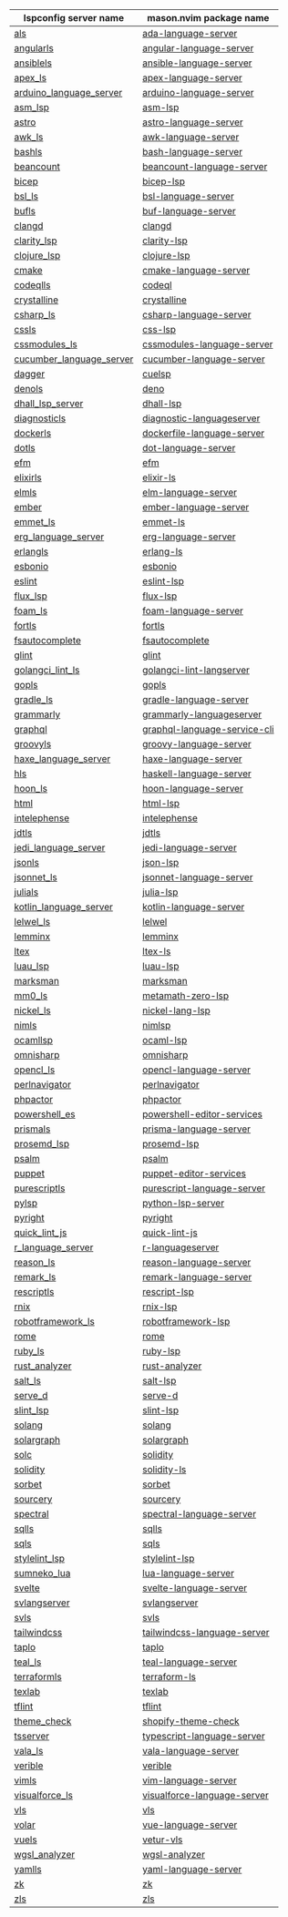 <!--- THIS FILE IS GENERATED. DO NOT EDIT MANUALLY. -->
| lspconfig server name | mason.nvim package name |
| --------------------- | ----------------------- |
| [als](https://github.com/neovim/nvim-lspconfig/blob/master/doc/server_configurations.md#als) | [ada-language-server](https://github.com/williamboman/mason.nvim/blob/main/PACKAGES.md#ada-language-server) |
| [angularls](https://github.com/neovim/nvim-lspconfig/blob/master/doc/server_configurations.md#angularls) | [angular-language-server](https://github.com/williamboman/mason.nvim/blob/main/PACKAGES.md#angular-language-server) |
| [ansiblels](https://github.com/neovim/nvim-lspconfig/blob/master/doc/server_configurations.md#ansiblels) | [ansible-language-server](https://github.com/williamboman/mason.nvim/blob/main/PACKAGES.md#ansible-language-server) |
| [apex_ls](https://github.com/neovim/nvim-lspconfig/blob/master/doc/server_configurations.md#apex_ls) | [apex-language-server](https://github.com/williamboman/mason.nvim/blob/main/PACKAGES.md#apex-language-server) |
| [arduino_language_server](https://github.com/neovim/nvim-lspconfig/blob/master/doc/server_configurations.md#arduino_language_server) | [arduino-language-server](https://github.com/williamboman/mason.nvim/blob/main/PACKAGES.md#arduino-language-server) |
| [asm_lsp](https://github.com/neovim/nvim-lspconfig/blob/master/doc/server_configurations.md#asm_lsp) | [asm-lsp](https://github.com/williamboman/mason.nvim/blob/main/PACKAGES.md#asm-lsp) |
| [astro](https://github.com/neovim/nvim-lspconfig/blob/master/doc/server_configurations.md#astro) | [astro-language-server](https://github.com/williamboman/mason.nvim/blob/main/PACKAGES.md#astro-language-server) |
| [awk_ls](https://github.com/neovim/nvim-lspconfig/blob/master/doc/server_configurations.md#awk_ls) | [awk-language-server](https://github.com/williamboman/mason.nvim/blob/main/PACKAGES.md#awk-language-server) |
| [bashls](https://github.com/neovim/nvim-lspconfig/blob/master/doc/server_configurations.md#bashls) | [bash-language-server](https://github.com/williamboman/mason.nvim/blob/main/PACKAGES.md#bash-language-server) |
| [beancount](https://github.com/neovim/nvim-lspconfig/blob/master/doc/server_configurations.md#beancount) | [beancount-language-server](https://github.com/williamboman/mason.nvim/blob/main/PACKAGES.md#beancount-language-server) |
| [bicep](https://github.com/neovim/nvim-lspconfig/blob/master/doc/server_configurations.md#bicep) | [bicep-lsp](https://github.com/williamboman/mason.nvim/blob/main/PACKAGES.md#bicep-lsp) |
| [bsl_ls](https://github.com/neovim/nvim-lspconfig/blob/master/doc/server_configurations.md#bsl_ls) | [bsl-language-server](https://github.com/williamboman/mason.nvim/blob/main/PACKAGES.md#bsl-language-server) |
| [bufls](https://github.com/neovim/nvim-lspconfig/blob/master/doc/server_configurations.md#bufls) | [buf-language-server](https://github.com/williamboman/mason.nvim/blob/main/PACKAGES.md#buf-language-server) |
| [clangd](https://github.com/neovim/nvim-lspconfig/blob/master/doc/server_configurations.md#clangd) | [clangd](https://github.com/williamboman/mason.nvim/blob/main/PACKAGES.md#clangd) |
| [clarity_lsp](https://github.com/neovim/nvim-lspconfig/blob/master/doc/server_configurations.md#clarity_lsp) | [clarity-lsp](https://github.com/williamboman/mason.nvim/blob/main/PACKAGES.md#clarity-lsp) |
| [clojure_lsp](https://github.com/neovim/nvim-lspconfig/blob/master/doc/server_configurations.md#clojure_lsp) | [clojure-lsp](https://github.com/williamboman/mason.nvim/blob/main/PACKAGES.md#clojure-lsp) |
| [cmake](https://github.com/neovim/nvim-lspconfig/blob/master/doc/server_configurations.md#cmake) | [cmake-language-server](https://github.com/williamboman/mason.nvim/blob/main/PACKAGES.md#cmake-language-server) |
| [codeqlls](https://github.com/neovim/nvim-lspconfig/blob/master/doc/server_configurations.md#codeqlls) | [codeql](https://github.com/williamboman/mason.nvim/blob/main/PACKAGES.md#codeql) |
| [crystalline](https://github.com/neovim/nvim-lspconfig/blob/master/doc/server_configurations.md#crystalline) | [crystalline](https://github.com/williamboman/mason.nvim/blob/main/PACKAGES.md#crystalline) |
| [csharp_ls](https://github.com/neovim/nvim-lspconfig/blob/master/doc/server_configurations.md#csharp_ls) | [csharp-language-server](https://github.com/williamboman/mason.nvim/blob/main/PACKAGES.md#csharp-language-server) |
| [cssls](https://github.com/neovim/nvim-lspconfig/blob/master/doc/server_configurations.md#cssls) | [css-lsp](https://github.com/williamboman/mason.nvim/blob/main/PACKAGES.md#css-lsp) |
| [cssmodules_ls](https://github.com/neovim/nvim-lspconfig/blob/master/doc/server_configurations.md#cssmodules_ls) | [cssmodules-language-server](https://github.com/williamboman/mason.nvim/blob/main/PACKAGES.md#cssmodules-language-server) |
| [cucumber_language_server](https://github.com/neovim/nvim-lspconfig/blob/master/doc/server_configurations.md#cucumber_language_server) | [cucumber-language-server](https://github.com/williamboman/mason.nvim/blob/main/PACKAGES.md#cucumber-language-server) |
| [dagger](https://github.com/neovim/nvim-lspconfig/blob/master/doc/server_configurations.md#dagger) | [cuelsp](https://github.com/williamboman/mason.nvim/blob/main/PACKAGES.md#cuelsp) |
| [denols](https://github.com/neovim/nvim-lspconfig/blob/master/doc/server_configurations.md#denols) | [deno](https://github.com/williamboman/mason.nvim/blob/main/PACKAGES.md#deno) |
| [dhall_lsp_server](https://github.com/neovim/nvim-lspconfig/blob/master/doc/server_configurations.md#dhall_lsp_server) | [dhall-lsp](https://github.com/williamboman/mason.nvim/blob/main/PACKAGES.md#dhall-lsp) |
| [diagnosticls](https://github.com/neovim/nvim-lspconfig/blob/master/doc/server_configurations.md#diagnosticls) | [diagnostic-languageserver](https://github.com/williamboman/mason.nvim/blob/main/PACKAGES.md#diagnostic-languageserver) |
| [dockerls](https://github.com/neovim/nvim-lspconfig/blob/master/doc/server_configurations.md#dockerls) | [dockerfile-language-server](https://github.com/williamboman/mason.nvim/blob/main/PACKAGES.md#dockerfile-language-server) |
| [dotls](https://github.com/neovim/nvim-lspconfig/blob/master/doc/server_configurations.md#dotls) | [dot-language-server](https://github.com/williamboman/mason.nvim/blob/main/PACKAGES.md#dot-language-server) |
| [efm](https://github.com/neovim/nvim-lspconfig/blob/master/doc/server_configurations.md#efm) | [efm](https://github.com/williamboman/mason.nvim/blob/main/PACKAGES.md#efm) |
| [elixirls](https://github.com/neovim/nvim-lspconfig/blob/master/doc/server_configurations.md#elixirls) | [elixir-ls](https://github.com/williamboman/mason.nvim/blob/main/PACKAGES.md#elixir-ls) |
| [elmls](https://github.com/neovim/nvim-lspconfig/blob/master/doc/server_configurations.md#elmls) | [elm-language-server](https://github.com/williamboman/mason.nvim/blob/main/PACKAGES.md#elm-language-server) |
| [ember](https://github.com/neovim/nvim-lspconfig/blob/master/doc/server_configurations.md#ember) | [ember-language-server](https://github.com/williamboman/mason.nvim/blob/main/PACKAGES.md#ember-language-server) |
| [emmet_ls](https://github.com/neovim/nvim-lspconfig/blob/master/doc/server_configurations.md#emmet_ls) | [emmet-ls](https://github.com/williamboman/mason.nvim/blob/main/PACKAGES.md#emmet-ls) |
| [erg_language_server](https://github.com/neovim/nvim-lspconfig/blob/master/doc/server_configurations.md#erg_language_server) | [erg-language-server](https://github.com/williamboman/mason.nvim/blob/main/PACKAGES.md#erg-language-server) |
| [erlangls](https://github.com/neovim/nvim-lspconfig/blob/master/doc/server_configurations.md#erlangls) | [erlang-ls](https://github.com/williamboman/mason.nvim/blob/main/PACKAGES.md#erlang-ls) |
| [esbonio](https://github.com/neovim/nvim-lspconfig/blob/master/doc/server_configurations.md#esbonio) | [esbonio](https://github.com/williamboman/mason.nvim/blob/main/PACKAGES.md#esbonio) |
| [eslint](https://github.com/neovim/nvim-lspconfig/blob/master/doc/server_configurations.md#eslint) | [eslint-lsp](https://github.com/williamboman/mason.nvim/blob/main/PACKAGES.md#eslint-lsp) |
| [flux_lsp](https://github.com/neovim/nvim-lspconfig/blob/master/doc/server_configurations.md#flux_lsp) | [flux-lsp](https://github.com/williamboman/mason.nvim/blob/main/PACKAGES.md#flux-lsp) |
| [foam_ls](https://github.com/neovim/nvim-lspconfig/blob/master/doc/server_configurations.md#foam_ls) | [foam-language-server](https://github.com/williamboman/mason.nvim/blob/main/PACKAGES.md#foam-language-server) |
| [fortls](https://github.com/neovim/nvim-lspconfig/blob/master/doc/server_configurations.md#fortls) | [fortls](https://github.com/williamboman/mason.nvim/blob/main/PACKAGES.md#fortls) |
| [fsautocomplete](https://github.com/neovim/nvim-lspconfig/blob/master/doc/server_configurations.md#fsautocomplete) | [fsautocomplete](https://github.com/williamboman/mason.nvim/blob/main/PACKAGES.md#fsautocomplete) |
| [glint](https://github.com/neovim/nvim-lspconfig/blob/master/doc/server_configurations.md#glint) | [glint](https://github.com/williamboman/mason.nvim/blob/main/PACKAGES.md#glint) |
| [golangci_lint_ls](https://github.com/neovim/nvim-lspconfig/blob/master/doc/server_configurations.md#golangci_lint_ls) | [golangci-lint-langserver](https://github.com/williamboman/mason.nvim/blob/main/PACKAGES.md#golangci-lint-langserver) |
| [gopls](https://github.com/neovim/nvim-lspconfig/blob/master/doc/server_configurations.md#gopls) | [gopls](https://github.com/williamboman/mason.nvim/blob/main/PACKAGES.md#gopls) |
| [gradle_ls](https://github.com/neovim/nvim-lspconfig/blob/master/doc/server_configurations.md#gradle_ls) | [gradle-language-server](https://github.com/williamboman/mason.nvim/blob/main/PACKAGES.md#gradle-language-server) |
| [grammarly](https://github.com/neovim/nvim-lspconfig/blob/master/doc/server_configurations.md#grammarly) | [grammarly-languageserver](https://github.com/williamboman/mason.nvim/blob/main/PACKAGES.md#grammarly-languageserver) |
| [graphql](https://github.com/neovim/nvim-lspconfig/blob/master/doc/server_configurations.md#graphql) | [graphql-language-service-cli](https://github.com/williamboman/mason.nvim/blob/main/PACKAGES.md#graphql-language-service-cli) |
| [groovyls](https://github.com/neovim/nvim-lspconfig/blob/master/doc/server_configurations.md#groovyls) | [groovy-language-server](https://github.com/williamboman/mason.nvim/blob/main/PACKAGES.md#groovy-language-server) |
| [haxe_language_server](https://github.com/neovim/nvim-lspconfig/blob/master/doc/server_configurations.md#haxe_language_server) | [haxe-language-server](https://github.com/williamboman/mason.nvim/blob/main/PACKAGES.md#haxe-language-server) |
| [hls](https://github.com/neovim/nvim-lspconfig/blob/master/doc/server_configurations.md#hls) | [haskell-language-server](https://github.com/williamboman/mason.nvim/blob/main/PACKAGES.md#haskell-language-server) |
| [hoon_ls](https://github.com/neovim/nvim-lspconfig/blob/master/doc/server_configurations.md#hoon_ls) | [hoon-language-server](https://github.com/williamboman/mason.nvim/blob/main/PACKAGES.md#hoon-language-server) |
| [html](https://github.com/neovim/nvim-lspconfig/blob/master/doc/server_configurations.md#html) | [html-lsp](https://github.com/williamboman/mason.nvim/blob/main/PACKAGES.md#html-lsp) |
| [intelephense](https://github.com/neovim/nvim-lspconfig/blob/master/doc/server_configurations.md#intelephense) | [intelephense](https://github.com/williamboman/mason.nvim/blob/main/PACKAGES.md#intelephense) |
| [jdtls](https://github.com/neovim/nvim-lspconfig/blob/master/doc/server_configurations.md#jdtls) | [jdtls](https://github.com/williamboman/mason.nvim/blob/main/PACKAGES.md#jdtls) |
| [jedi_language_server](https://github.com/neovim/nvim-lspconfig/blob/master/doc/server_configurations.md#jedi_language_server) | [jedi-language-server](https://github.com/williamboman/mason.nvim/blob/main/PACKAGES.md#jedi-language-server) |
| [jsonls](https://github.com/neovim/nvim-lspconfig/blob/master/doc/server_configurations.md#jsonls) | [json-lsp](https://github.com/williamboman/mason.nvim/blob/main/PACKAGES.md#json-lsp) |
| [jsonnet_ls](https://github.com/neovim/nvim-lspconfig/blob/master/doc/server_configurations.md#jsonnet_ls) | [jsonnet-language-server](https://github.com/williamboman/mason.nvim/blob/main/PACKAGES.md#jsonnet-language-server) |
| [julials](https://github.com/neovim/nvim-lspconfig/blob/master/doc/server_configurations.md#julials) | [julia-lsp](https://github.com/williamboman/mason.nvim/blob/main/PACKAGES.md#julia-lsp) |
| [kotlin_language_server](https://github.com/neovim/nvim-lspconfig/blob/master/doc/server_configurations.md#kotlin_language_server) | [kotlin-language-server](https://github.com/williamboman/mason.nvim/blob/main/PACKAGES.md#kotlin-language-server) |
| [lelwel_ls](https://github.com/neovim/nvim-lspconfig/blob/master/doc/server_configurations.md#lelwel_ls) | [lelwel](https://github.com/williamboman/mason.nvim/blob/main/PACKAGES.md#lelwel) |
| [lemminx](https://github.com/neovim/nvim-lspconfig/blob/master/doc/server_configurations.md#lemminx) | [lemminx](https://github.com/williamboman/mason.nvim/blob/main/PACKAGES.md#lemminx) |
| [ltex](https://github.com/neovim/nvim-lspconfig/blob/master/doc/server_configurations.md#ltex) | [ltex-ls](https://github.com/williamboman/mason.nvim/blob/main/PACKAGES.md#ltex-ls) |
| [luau_lsp](https://github.com/neovim/nvim-lspconfig/blob/master/doc/server_configurations.md#luau_lsp) | [luau-lsp](https://github.com/williamboman/mason.nvim/blob/main/PACKAGES.md#luau-lsp) |
| [marksman](https://github.com/neovim/nvim-lspconfig/blob/master/doc/server_configurations.md#marksman) | [marksman](https://github.com/williamboman/mason.nvim/blob/main/PACKAGES.md#marksman) |
| [mm0_ls](https://github.com/neovim/nvim-lspconfig/blob/master/doc/server_configurations.md#mm0_ls) | [metamath-zero-lsp](https://github.com/williamboman/mason.nvim/blob/main/PACKAGES.md#metamath-zero-lsp) |
| [nickel_ls](https://github.com/neovim/nvim-lspconfig/blob/master/doc/server_configurations.md#nickel_ls) | [nickel-lang-lsp](https://github.com/williamboman/mason.nvim/blob/main/PACKAGES.md#nickel-lang-lsp) |
| [nimls](https://github.com/neovim/nvim-lspconfig/blob/master/doc/server_configurations.md#nimls) | [nimlsp](https://github.com/williamboman/mason.nvim/blob/main/PACKAGES.md#nimlsp) |
| [ocamllsp](https://github.com/neovim/nvim-lspconfig/blob/master/doc/server_configurations.md#ocamllsp) | [ocaml-lsp](https://github.com/williamboman/mason.nvim/blob/main/PACKAGES.md#ocaml-lsp) |
| [omnisharp](https://github.com/neovim/nvim-lspconfig/blob/master/doc/server_configurations.md#omnisharp) | [omnisharp](https://github.com/williamboman/mason.nvim/blob/main/PACKAGES.md#omnisharp) |
| [opencl_ls](https://github.com/neovim/nvim-lspconfig/blob/master/doc/server_configurations.md#opencl_ls) | [opencl-language-server](https://github.com/williamboman/mason.nvim/blob/main/PACKAGES.md#opencl-language-server) |
| [perlnavigator](https://github.com/neovim/nvim-lspconfig/blob/master/doc/server_configurations.md#perlnavigator) | [perlnavigator](https://github.com/williamboman/mason.nvim/blob/main/PACKAGES.md#perlnavigator) |
| [phpactor](https://github.com/neovim/nvim-lspconfig/blob/master/doc/server_configurations.md#phpactor) | [phpactor](https://github.com/williamboman/mason.nvim/blob/main/PACKAGES.md#phpactor) |
| [powershell_es](https://github.com/neovim/nvim-lspconfig/blob/master/doc/server_configurations.md#powershell_es) | [powershell-editor-services](https://github.com/williamboman/mason.nvim/blob/main/PACKAGES.md#powershell-editor-services) |
| [prismals](https://github.com/neovim/nvim-lspconfig/blob/master/doc/server_configurations.md#prismals) | [prisma-language-server](https://github.com/williamboman/mason.nvim/blob/main/PACKAGES.md#prisma-language-server) |
| [prosemd_lsp](https://github.com/neovim/nvim-lspconfig/blob/master/doc/server_configurations.md#prosemd_lsp) | [prosemd-lsp](https://github.com/williamboman/mason.nvim/blob/main/PACKAGES.md#prosemd-lsp) |
| [psalm](https://github.com/neovim/nvim-lspconfig/blob/master/doc/server_configurations.md#psalm) | [psalm](https://github.com/williamboman/mason.nvim/blob/main/PACKAGES.md#psalm) |
| [puppet](https://github.com/neovim/nvim-lspconfig/blob/master/doc/server_configurations.md#puppet) | [puppet-editor-services](https://github.com/williamboman/mason.nvim/blob/main/PACKAGES.md#puppet-editor-services) |
| [purescriptls](https://github.com/neovim/nvim-lspconfig/blob/master/doc/server_configurations.md#purescriptls) | [purescript-language-server](https://github.com/williamboman/mason.nvim/blob/main/PACKAGES.md#purescript-language-server) |
| [pylsp](https://github.com/neovim/nvim-lspconfig/blob/master/doc/server_configurations.md#pylsp) | [python-lsp-server](https://github.com/williamboman/mason.nvim/blob/main/PACKAGES.md#python-lsp-server) |
| [pyright](https://github.com/neovim/nvim-lspconfig/blob/master/doc/server_configurations.md#pyright) | [pyright](https://github.com/williamboman/mason.nvim/blob/main/PACKAGES.md#pyright) |
| [quick_lint_js](https://github.com/neovim/nvim-lspconfig/blob/master/doc/server_configurations.md#quick_lint_js) | [quick-lint-js](https://github.com/williamboman/mason.nvim/blob/main/PACKAGES.md#quick-lint-js) |
| [r_language_server](https://github.com/neovim/nvim-lspconfig/blob/master/doc/server_configurations.md#r_language_server) | [r-languageserver](https://github.com/williamboman/mason.nvim/blob/main/PACKAGES.md#r-languageserver) |
| [reason_ls](https://github.com/neovim/nvim-lspconfig/blob/master/doc/server_configurations.md#reason_ls) | [reason-language-server](https://github.com/williamboman/mason.nvim/blob/main/PACKAGES.md#reason-language-server) |
| [remark_ls](https://github.com/neovim/nvim-lspconfig/blob/master/doc/server_configurations.md#remark_ls) | [remark-language-server](https://github.com/williamboman/mason.nvim/blob/main/PACKAGES.md#remark-language-server) |
| [rescriptls](https://github.com/neovim/nvim-lspconfig/blob/master/doc/server_configurations.md#rescriptls) | [rescript-lsp](https://github.com/williamboman/mason.nvim/blob/main/PACKAGES.md#rescript-lsp) |
| [rnix](https://github.com/neovim/nvim-lspconfig/blob/master/doc/server_configurations.md#rnix) | [rnix-lsp](https://github.com/williamboman/mason.nvim/blob/main/PACKAGES.md#rnix-lsp) |
| [robotframework_ls](https://github.com/neovim/nvim-lspconfig/blob/master/doc/server_configurations.md#robotframework_ls) | [robotframework-lsp](https://github.com/williamboman/mason.nvim/blob/main/PACKAGES.md#robotframework-lsp) |
| [rome](https://github.com/neovim/nvim-lspconfig/blob/master/doc/server_configurations.md#rome) | [rome](https://github.com/williamboman/mason.nvim/blob/main/PACKAGES.md#rome) |
| [ruby_ls](https://github.com/neovim/nvim-lspconfig/blob/master/doc/server_configurations.md#ruby_ls) | [ruby-lsp](https://github.com/williamboman/mason.nvim/blob/main/PACKAGES.md#ruby-lsp) |
| [rust_analyzer](https://github.com/neovim/nvim-lspconfig/blob/master/doc/server_configurations.md#rust_analyzer) | [rust-analyzer](https://github.com/williamboman/mason.nvim/blob/main/PACKAGES.md#rust-analyzer) |
| [salt_ls](https://github.com/neovim/nvim-lspconfig/blob/master/doc/server_configurations.md#salt_ls) | [salt-lsp](https://github.com/williamboman/mason.nvim/blob/main/PACKAGES.md#salt-lsp) |
| [serve_d](https://github.com/neovim/nvim-lspconfig/blob/master/doc/server_configurations.md#serve_d) | [serve-d](https://github.com/williamboman/mason.nvim/blob/main/PACKAGES.md#serve-d) |
| [slint_lsp](https://github.com/neovim/nvim-lspconfig/blob/master/doc/server_configurations.md#slint_lsp) | [slint-lsp](https://github.com/williamboman/mason.nvim/blob/main/PACKAGES.md#slint-lsp) |
| [solang](https://github.com/neovim/nvim-lspconfig/blob/master/doc/server_configurations.md#solang) | [solang](https://github.com/williamboman/mason.nvim/blob/main/PACKAGES.md#solang) |
| [solargraph](https://github.com/neovim/nvim-lspconfig/blob/master/doc/server_configurations.md#solargraph) | [solargraph](https://github.com/williamboman/mason.nvim/blob/main/PACKAGES.md#solargraph) |
| [solc](https://github.com/neovim/nvim-lspconfig/blob/master/doc/server_configurations.md#solc) | [solidity](https://github.com/williamboman/mason.nvim/blob/main/PACKAGES.md#solidity) |
| [solidity](https://github.com/neovim/nvim-lspconfig/blob/master/doc/server_configurations.md#solidity) | [solidity-ls](https://github.com/williamboman/mason.nvim/blob/main/PACKAGES.md#solidity-ls) |
| [sorbet](https://github.com/neovim/nvim-lspconfig/blob/master/doc/server_configurations.md#sorbet) | [sorbet](https://github.com/williamboman/mason.nvim/blob/main/PACKAGES.md#sorbet) |
| [sourcery](https://github.com/neovim/nvim-lspconfig/blob/master/doc/server_configurations.md#sourcery) | [sourcery](https://github.com/williamboman/mason.nvim/blob/main/PACKAGES.md#sourcery) |
| [spectral](https://github.com/neovim/nvim-lspconfig/blob/master/doc/server_configurations.md#spectral) | [spectral-language-server](https://github.com/williamboman/mason.nvim/blob/main/PACKAGES.md#spectral-language-server) |
| [sqlls](https://github.com/neovim/nvim-lspconfig/blob/master/doc/server_configurations.md#sqlls) | [sqlls](https://github.com/williamboman/mason.nvim/blob/main/PACKAGES.md#sqlls) |
| [sqls](https://github.com/neovim/nvim-lspconfig/blob/master/doc/server_configurations.md#sqls) | [sqls](https://github.com/williamboman/mason.nvim/blob/main/PACKAGES.md#sqls) |
| [stylelint_lsp](https://github.com/neovim/nvim-lspconfig/blob/master/doc/server_configurations.md#stylelint_lsp) | [stylelint-lsp](https://github.com/williamboman/mason.nvim/blob/main/PACKAGES.md#stylelint-lsp) |
| [sumneko_lua](https://github.com/neovim/nvim-lspconfig/blob/master/doc/server_configurations.md#sumneko_lua) | [lua-language-server](https://github.com/williamboman/mason.nvim/blob/main/PACKAGES.md#lua-language-server) |
| [svelte](https://github.com/neovim/nvim-lspconfig/blob/master/doc/server_configurations.md#svelte) | [svelte-language-server](https://github.com/williamboman/mason.nvim/blob/main/PACKAGES.md#svelte-language-server) |
| [svlangserver](https://github.com/neovim/nvim-lspconfig/blob/master/doc/server_configurations.md#svlangserver) | [svlangserver](https://github.com/williamboman/mason.nvim/blob/main/PACKAGES.md#svlangserver) |
| [svls](https://github.com/neovim/nvim-lspconfig/blob/master/doc/server_configurations.md#svls) | [svls](https://github.com/williamboman/mason.nvim/blob/main/PACKAGES.md#svls) |
| [tailwindcss](https://github.com/neovim/nvim-lspconfig/blob/master/doc/server_configurations.md#tailwindcss) | [tailwindcss-language-server](https://github.com/williamboman/mason.nvim/blob/main/PACKAGES.md#tailwindcss-language-server) |
| [taplo](https://github.com/neovim/nvim-lspconfig/blob/master/doc/server_configurations.md#taplo) | [taplo](https://github.com/williamboman/mason.nvim/blob/main/PACKAGES.md#taplo) |
| [teal_ls](https://github.com/neovim/nvim-lspconfig/blob/master/doc/server_configurations.md#teal_ls) | [teal-language-server](https://github.com/williamboman/mason.nvim/blob/main/PACKAGES.md#teal-language-server) |
| [terraformls](https://github.com/neovim/nvim-lspconfig/blob/master/doc/server_configurations.md#terraformls) | [terraform-ls](https://github.com/williamboman/mason.nvim/blob/main/PACKAGES.md#terraform-ls) |
| [texlab](https://github.com/neovim/nvim-lspconfig/blob/master/doc/server_configurations.md#texlab) | [texlab](https://github.com/williamboman/mason.nvim/blob/main/PACKAGES.md#texlab) |
| [tflint](https://github.com/neovim/nvim-lspconfig/blob/master/doc/server_configurations.md#tflint) | [tflint](https://github.com/williamboman/mason.nvim/blob/main/PACKAGES.md#tflint) |
| [theme_check](https://github.com/neovim/nvim-lspconfig/blob/master/doc/server_configurations.md#theme_check) | [shopify-theme-check](https://github.com/williamboman/mason.nvim/blob/main/PACKAGES.md#shopify-theme-check) |
| [tsserver](https://github.com/neovim/nvim-lspconfig/blob/master/doc/server_configurations.md#tsserver) | [typescript-language-server](https://github.com/williamboman/mason.nvim/blob/main/PACKAGES.md#typescript-language-server) |
| [vala_ls](https://github.com/neovim/nvim-lspconfig/blob/master/doc/server_configurations.md#vala_ls) | [vala-language-server](https://github.com/williamboman/mason.nvim/blob/main/PACKAGES.md#vala-language-server) |
| [verible](https://github.com/neovim/nvim-lspconfig/blob/master/doc/server_configurations.md#verible) | [verible](https://github.com/williamboman/mason.nvim/blob/main/PACKAGES.md#verible) |
| [vimls](https://github.com/neovim/nvim-lspconfig/blob/master/doc/server_configurations.md#vimls) | [vim-language-server](https://github.com/williamboman/mason.nvim/blob/main/PACKAGES.md#vim-language-server) |
| [visualforce_ls](https://github.com/neovim/nvim-lspconfig/blob/master/doc/server_configurations.md#visualforce_ls) | [visualforce-language-server](https://github.com/williamboman/mason.nvim/blob/main/PACKAGES.md#visualforce-language-server) |
| [vls](https://github.com/neovim/nvim-lspconfig/blob/master/doc/server_configurations.md#vls) | [vls](https://github.com/williamboman/mason.nvim/blob/main/PACKAGES.md#vls) |
| [volar](https://github.com/neovim/nvim-lspconfig/blob/master/doc/server_configurations.md#volar) | [vue-language-server](https://github.com/williamboman/mason.nvim/blob/main/PACKAGES.md#vue-language-server) |
| [vuels](https://github.com/neovim/nvim-lspconfig/blob/master/doc/server_configurations.md#vuels) | [vetur-vls](https://github.com/williamboman/mason.nvim/blob/main/PACKAGES.md#vetur-vls) |
| [wgsl_analyzer](https://github.com/neovim/nvim-lspconfig/blob/master/doc/server_configurations.md#wgsl_analyzer) | [wgsl-analyzer](https://github.com/williamboman/mason.nvim/blob/main/PACKAGES.md#wgsl-analyzer) |
| [yamlls](https://github.com/neovim/nvim-lspconfig/blob/master/doc/server_configurations.md#yamlls) | [yaml-language-server](https://github.com/williamboman/mason.nvim/blob/main/PACKAGES.md#yaml-language-server) |
| [zk](https://github.com/neovim/nvim-lspconfig/blob/master/doc/server_configurations.md#zk) | [zk](https://github.com/williamboman/mason.nvim/blob/main/PACKAGES.md#zk) |
| [zls](https://github.com/neovim/nvim-lspconfig/blob/master/doc/server_configurations.md#zls) | [zls](https://github.com/williamboman/mason.nvim/blob/main/PACKAGES.md#zls) |